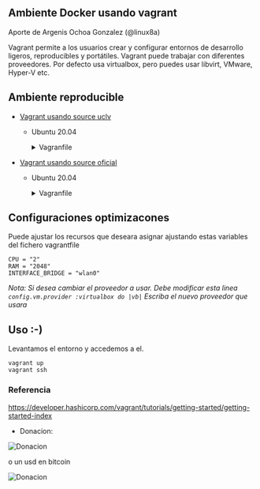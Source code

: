 ## Ambiente Docker usando vagrant

Aporte de Argenis Ochoa Gonzalez (@linux8a)

Vagrant permite a los usuarios crear y configurar entornos de desarrollo ligeros, reproducibles y portátiles. Vagrant puede trabajar con diferentes proveedores. Por defecto usa virtualbox, pero puedes usar libvirt, VMware, Hyper-V etc.

## Ambiente reproducible

* [Vagrant usando source uclv](./Vagrant%20source%20Universidad%20de%20uclv%20Cuba/)

    * Ubuntu 20.04

        <details>
        <summary>Vagranfile</summary>

        ```
        # -*- mode: ruby -*-
        # vi: set ft=ruby :
        ### Customize

        CPU = "1"
        RAM = "1024"
        INTERFACE_BRIDGE = "wlan0"

        Vagrant.configure("2") do |config|

        config.vm.box = "bento/ubuntu-20.04"
        end

        # Port forwarding
        Vagrant.configure("2") do |config|

        config.vm.provision "shell", inline: <<-SHELL

            sed -i 's/#PermitRootLogin\ prohibit-password/PermitRootLogin\ prohibit-password/' /etc/ssh/sshd_config
            sed -i 's/#PasswordAuthentication\ no/PasswordAuthentication\ no/' /etc/ssh/sshd_config
            service ssh restart

            # Add authorized_keys. Escriba su llave y descomente la linea para qe se cargue
            echo "ssh-rsa AAAAB3NzaC1yc2EAAAADA" >> /home/vagrant/.ssh/authorized_keys
        
        ### Set repo Universidad uclv
        sed -i 's/archive.ubuntu.com/repos.uclv.edu.cu/' /etc/apt/sources.list
        sed -i 's/security.ubuntu.com/repos.uclv.edu.cu/' /etc/apt/sources.list
        ## Install docker docker-compose from repo
            apt update && apt upgrade -y && apt install docker.io docker-compose -y
        SHELL

        config.vm.network  "public_network", bridge: INTERFACE_BRIDGE  
        #config.vm.network "forwarded_port", guest: 80, host: 8080
        config.vm.provider :virtualbox do |vb|
            vb.customize ["modifyvm", :id, "--cpus", CPU]
            vb.customize ["modifyvm", :id, "--memory", RAM]
        end

        end
        ```

        </details>

* [Vagrant usando source oficial](./Vagrant%20source%20oficial/)
    
    * Ubuntu 20.04

        <details>
        <summary>Vagranfile</summary>

        ```
        # -*- mode: ruby -*-
        # vi: set ft=ruby :
        ### Customize

        CPU = "2"
        RAM = "2048"
        INTERFACE_BRIDGE = "wlan0"

        Vagrant.configure("2") do |config|

        config.vm.box = "bento/ubuntu-20.04"
        end

        # Port forwarding
        Vagrant.configure("2") do |config|

        config.vm.provision "shell", inline: <<-SHELL

            sed -i 's/#PermitRootLogin\ prohibit-password/PermitRootLogin\ prohibit-password/' /etc/ssh/sshd_config
            sed -i 's/#PasswordAuthentication\ no/PasswordAuthentication\ no/' /etc/ssh/sshd_config
            service ssh restart

            # Add authorized_keys. Escriba su llave y descomente la linea para qe se cargue
        # echo "ssh-rsa AAAAB3NzaC1yc2" >> /home/vagrant/.ssh/authorized_keys
            
        ## Install docker docker-compose from repo
            apt update && apt upgrade -y && apt install docker.io docker-compose -y
        SHELL

        config.vm.network  "public_network", bridge: INTERFACE_BRIDGE  
        #config.vm.network "forwarded_port", guest: 80, host: 8080
        config.vm.provider :virtualbox do |vb|
            vb.customize ["modifyvm", :id, "--cpus", CPU]
            vb.customize ["modifyvm", :id, "--memory", RAM]
        end

        end
        ```

        </details>


## Configuraciones optimizacones

Puede ajustar los recursos que deseara asignar ajustando estas variables del fichero vagrantfile

```
CPU = "2"
RAM = "2048"
INTERFACE_BRIDGE = "wlan0"
```

*Nota:* _Si desea cambiar el proveedor a usar. Debe modificar esta linea `  config.vm.provider :virtualbox do |vb|` Escriba el nuevo proveedor que usara_ 

## Uso :-)

Levantamos el entorno y accedemos a el.

```
vagrant up
vagrant ssh
```

### Referencia

https://developer.hashicorp.com/vagrant/tutorials/getting-started/getting-started-index


* Donacion:

![Donacion](../.donacion_enzona.png)

o un usd en bitcoin

![Donacion](../.donacion_bitcoin.png)
